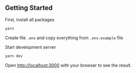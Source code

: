## Getting Started

First, install all packages

```bash
yarn
```

Create file `.env` and copy everything from `.env.example` file

Start development server

```bash
yarn dev
```

Open [http://localhost:3000](http://localhost:3000) with your browser to see the result.


